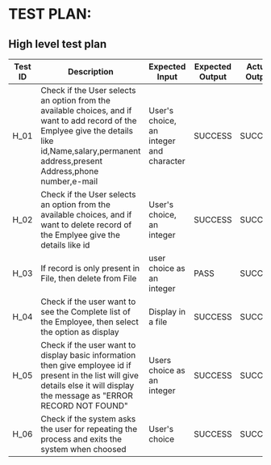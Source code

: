# TEST PLAN:

## High level test plan

| Test ID |	Description |	Expected Input | Expected Output | Actual Output | Type Of Test |
| ---- | --------- |----- |---- | ----- | ------ |
| H_01 | Check if the User selects an option from the available choices, and if want to add record of the Emplyee give the details like id,Name,salary,permanent address,present Address,phone number,e-mail | User's choice, an integer and character | SUCCESS | SUCCESS | Requirement based |
| H_02 |	Check if the User selects an option from the available choices, and if want to delete record of the Emplyee give the details like id | User's choice, an integer | SUCCESS | SUCCESS | Requirement based |
| H_03 | If record is only present in File, then delete from File | user choice as an integer |	PASS | SUCCESS | Technical |
| H_04 | Check if the user want to see the Complete list of the Employee, then select the option as display |	Display in a file |	SUCCESS |	SUCCESS |	Required based |
| H_05 | Check if the user want to display basic information then give employee id if present in the list will give details else it will display the message as "ERROR RECORD NOT FOUND" | Users choice as an integer | SUCCESS |	SUCCESS |	Required based |
| H_06 | Check if the system asks the user for repeating the process and exits the system when choosed | User's choice | SUCCESS | SUCCESS | Scenario based |
